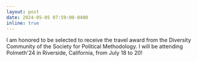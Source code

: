 ```yaml
---
layout: post
date: 2024-05-05 07:59:00-0400
inline: true
---
```


I am honored to be selected to receive the travel award from the Diversity Community of the Society for Political Methodology. I will be attending Polmeth'24 in Riverside, California, from July 18 to 20!